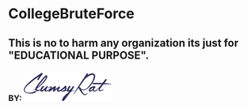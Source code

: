 
# CollegeBruteForce

## This is no to harm any organization its just for "EDUCATIONAL PURPOSE".

### __BY:__   ![alt text](https://github.com/Ankith-Cirgir/CollegeBruteForce/blob/master/clumsylogo.png "ClumsyRat")
